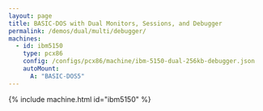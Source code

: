 ```yaml
---
layout: page
title: BASIC-DOS with Dual Monitors, Sessions, and Debugger
permalink: /demos/dual/multi/debugger/
machines:
  - id: ibm5150
    type: pcx86
    config: /configs/pcx86/machine/ibm-5150-dual-256kb-debugger.json
    autoMount:
      A: "BASIC-DOS5"
---
```


{% include machine.html id="ibm5150" %}
